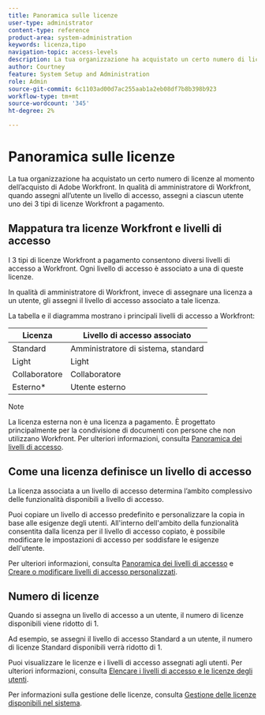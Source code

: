 ```yaml
---
title: Panoramica sulle licenze
user-type: administrator
content-type: reference
product-area: system-administration
keywords: licenza,tipo
navigation-topic: access-levels
description: La tua organizzazione ha acquistato un certo numero di licenze al momento dell’acquisto di Adobe Workfront. In qualità di amministratore di Workfront, quando assegni all’utente un livello di accesso, assegni a ciascun utente uno dei 3 tipi di licenze Workfront a pagamento.
author: Courtney
feature: System Setup and Administration
role: Admin
source-git-commit: 6c1103ad00d7ac255aab1a2eb08df7b8b398b923
workflow-type: tm+mt
source-wordcount: '345'
ht-degree: 2%

---
```


# Panoramica sulle licenze

La tua organizzazione ha acquistato un certo numero di licenze al momento dell’acquisto di Adobe Workfront. In qualità di amministratore di Workfront, quando assegni all’utente un livello di accesso, assegni a ciascun utente uno dei 3 tipi di licenze Workfront a pagamento.

## Mappatura tra licenze Workfront e livelli di accesso

I 3 tipi di licenze Workfront a pagamento consentono diversi livelli di accesso a Workfront. Ogni livello di accesso è associato a una di queste licenze.

In qualità di amministratore di Workfront, invece di assegnare una licenza a un utente, gli assegni il livello di accesso associato a tale licenza.

La tabella e il diagramma mostrano i principali livelli di accesso a Workfront:

| Licenza | Livello di accesso associato |
|--- |--- |
| Standard | Amministratore di sistema, standard |
| Light | Light |
| Collaboratore | Collaboratore |
| Esterno* | Utente esterno |

>[!NOTE]
>
>La licenza esterna non è una licenza a pagamento. È progettato principalmente per la condivisione di documenti con persone che non utilizzano Workfront. Per ulteriori informazioni, consulta [Panoramica dei livelli di accesso](/help/quicksilver/administration-and-setup/add-users/how-access-levels-work/access-level-overview.md).

## Come una licenza definisce un livello di accesso

La licenza associata a un livello di accesso determina l’ambito complessivo delle funzionalità disponibili a livello di accesso.

Puoi copiare un livello di accesso predefinito e personalizzare la copia in base alle esigenze degli utenti. All&#39;interno dell&#39;ambito della funzionalità consentita dalla licenza per il livello di accesso copiato, è possibile modificare le impostazioni di accesso per soddisfare le esigenze dell&#39;utente.

Per ulteriori informazioni, consulta [Panoramica dei livelli di accesso](/help/quicksilver/administration-and-setup/add-users/how-access-levels-work/access-level-overview.md) e [Creare o modificare livelli di accesso personalizzati](/help/quicksilver/administration-and-setup/add-users/configure-and-grant-access/create-modify-access-levels.md).

## Numero di licenze

Quando si assegna un livello di accesso a un utente, il numero di licenze disponibili viene ridotto di 1.

Ad esempio, se assegni il livello di accesso Standard a un utente, il numero di licenze Standard disponibili verrà ridotto di 1.

Puoi visualizzare le licenze e i livelli di accesso assegnati agli utenti. Per ulteriori informazioni, consulta [Elencare i livelli di accesso e le licenze degli utenti](../../../administration-and-setup/add-users/access-levels-and-object-permissions/list-access-levels-and-licenses-for-your-users.md).<!-- MAY NEED NEW LINK -->

Per informazioni sulla gestione delle licenze, consulta [Gestione delle licenze disponibili nel sistema](../../../administration-and-setup/get-started-wf-administration/manage-available-licenses-in-your-system.md).<!-- MAY NEED NEW LINK -->

